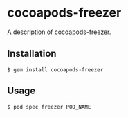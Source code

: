 # cocoapods-freezer

A description of cocoapods-freezer.

## Installation

    $ gem install cocoapods-freezer

## Usage

    $ pod spec freezer POD_NAME
